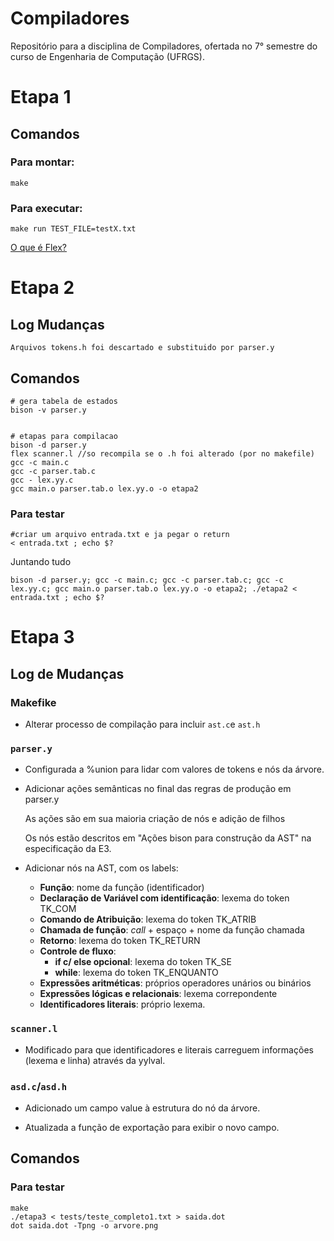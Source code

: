 # Compiladores
Repositório para a disciplina de Compiladores, ofertada no 7° semestre do curso de Engenharia de Computação (UFRGS).



# Etapa 1

## Comandos
### Para montar: 
```
make
```

### Para executar: 
```
make run TEST_FILE=testX.txt
```

[O que é Flex?](https://github.com/jrvargas-computer-engineering/Compiladores/blob/main/flex.md)


# Etapa 2
## Log Mudanças
    Arquivos tokens.h foi descartado e substituido por parser.y


## Comandos
```
# gera tabela de estados 
bison -v parser.y 


# etapas para compilacao 
bison -d parser.y
flex scanner.l //so recompila se o .h foi alterado (por no makefile)
gcc -c main.c
gcc -c parser.tab.c
gcc - lex.yy.c
gcc main.o parser.tab.o lex.yy.o -o etapa2 

```

### Para testar
```
#criar um arquivo entrada.txt e ja pegar o return 
< entrada.txt ; echo $? 
```

Juntando tudo
```
bison -d parser.y; gcc -c main.c; gcc -c parser.tab.c; gcc -c lex.yy.c; gcc main.o parser.tab.o lex.yy.o -o etapa2; ./etapa2 < entrada.txt ; echo $?
```

# Etapa 3

## Log de Mudanças


 ### Makefike
 -  Alterar processo de compilação para incluir `ast.c`e `ast.h`

 ### `parser.y` 
 - Configurada a %union para lidar com valores de tokens e nós da árvore.

- Adicionar ações semânticas no final das regras de produção em parser.y

    As ações são em sua maioria criação de nós e adição de filhos

    Os nós estão descritos em "Ações bison para construção da AST" na especificação da E3.


 - Adicionar nós na AST, com os labels:
    - **Função**: nome da função (identificador)
    - **Declaração de Variável com identificação**: lexema do token TK_COM
    - **Comando de Atribuição**: lexema do token TK_ATRIB 
    - **Chamada de função**: *call* + espaço + nome da função chamada
    - **Retorno**: lexema do token TK_RETURN
    - **Controle de fluxo**:    
        - **if c/ else opcional**: lexema do token TK_SE
        - **while**: lexema do token TK_ENQUANTO
    - **Expressões aritméticas**: próprios operadores unários ou binários
    - **Expressões lógicas e relacionais**: lexema correpondente 
    - **Identificadores literais**: próprio lexema. 

 ### `scanner.l`
- Modificado para que identificadores e literais carreguem informações (lexema e linha) através da yylval.


### `asd.c`/`asd.h`
- Adicionado um campo value à estrutura do nó da árvore.

- Atualizada a função de exportação para exibir o novo campo.
## Comandos
### Para testar 
```
make
./etapa3 < tests/teste_completo1.txt > saida.dot
dot saida.dot -Tpng -o arvore.png
```